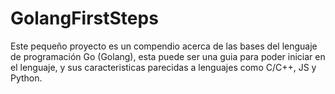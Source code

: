 # GolangFirstSteps
Este pequeño proyecto es un compendio acerca de las bases del lenguaje de programación Go (Golang), esta puede ser una guia para poder iniciar en el lenguaje, y sus caracteristicas parecidas a lenguajes como C/C++, JS y Python.

